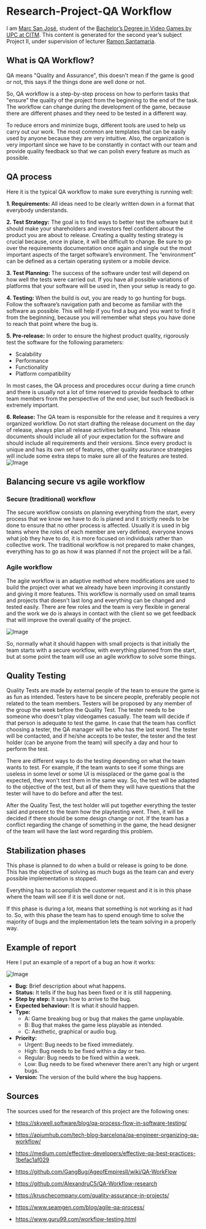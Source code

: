 # Research-Project-QA Workflow

I am [Marc San José](https://linkedin.com/in/marc-san-josé-martínez-6239361a3), student of the [Bachelor’s Degree in Video Games by UPC at CITM](https://www.citm.upc.edu/ing/estudis/graus-videojocs/). This content is generated for the second year’s subject Project II, under supervision of lecturer [Ramon Santamaria](https://www.linkedin.com/in/raysan/).

## What is QA Workflow?

QA means "Quality and Assurance", this doesn't mean if the game is good or not, this says if the things done are well done or not.

So, QA workflow is a step-by-step process on how to perform tasks that "ensure" the quality of the project from the beginning to the end of the task. The workflow can change during the development of the game, because there are different phases and they need to be tested in a different way. 

To reduce errors and minimize bugs, different tools are used to help us carry out our work. The most common are templates that can be easily used by anyone because they are very intuitive. Also, the organization is very important since we have to be constantly in contact with our team and provide quality feedback so that we can polish every feature as much as possible.

## QA process

Here it is the typical QA workflow to make sure everything is running well:

  **1. Requirements:** All ideas need to be clearly written down in a format that everybody understands.

  **2. Test Strategy:** The goal is to find ways to better test the software but it should make your shareholders and investors feel confident about the product you are about to release. Creating a quality testing strategy is crucial because, once in place, it will be difficult to change. Be sure to go over the requirements documentation once again and single out the most important aspects of the target software’s environment. The “environment” can be defined as a certain operating system or a mobile device.

  **3. Test Planning:** The success of the software under test will depend on how well the tests were carried out. If you have all possible variations of platforms that your software will be used in, then your setup is ready to go.

  **4. Testing:** When the build is out, you are ready to go hunting for bugs. Follow the software’s navigation path and become as familiar with the software as possible. This will help if you find a bug and you want to find it from the beginning, because you will remember what steps you have done to reach that point where the bug is.

  **5. Pre-release:** In order to ensure the highest product quality, rigorously test the software for the following parameters:  
  + Scalability 
  + Performance 
  + Functionality 
  + Platform compatibility 

In most cases, the QA process and procedures occur during a time crunch and there is usually not a lot of time reserved to provide feedback to other team members from the perspective of the end user, but such feedback is extremely important.

  **6. Release:** The QA team is responsible for the release and it requires a very organized workflow. Do not start drafting the release document on the day of release, always plan all release activities beforehand. This release documents should include all of your expectation for the software and should include all requirements and their versions. Since every product is unique and has its own set of features, other quality assurance strategies will include some extra steps to make sure all of the features are tested.  
![Image](https://github.com/marcsjm19/Research-Project-QA_Workflow/blob/master/docs/QA_Plan.JPG)

## Balancing secure vs agile workflow

### Secure (traditional) workflow

The secure workflow consists on planning everything from the start, every process that we know we have to do is planed and it strictly needs to be done to ensure that no other process is affected. Usually it is used in big teams where the roles of each member are very defined, everyone knows what job they have to do, it is more focused on individuals rather than collective work. The traditional workflow is not prepared to make changes, everything has to go as how it was planned if not the project will be a fail.

### Agile workflow

The agile workflow is an adaptive method where modifications are used to build the project over what we already have been improving it constantly and giving it more features. This workflow is normally used on small teams and projects that doesn't last long and everything can be changed and tested easily. There are few roles and the team is very flexible in general and the work we do is always in contact with the client so we get feedback that will improve the overall quality of the project.

![Image](https://github.com/marcsjm19/Research-Project-QA_Workflow/blob/master/docs/agile%20workflow.jpeg)

So, normally what it should happen with small projects is that initially the team starts with a secure workflow, with everything planned from the start, but at some point the team will use an agile workflow to solve some things.

## Quality Testing

Quality Tests are made by external people of the team to ensure the game is as fun as intended. Testers have to be sincere people, preferably people not related to the team members. Testers will be proposed by any member of the group the week before the Quality Test. The tester needs to be someone who doesn't play videogames casually. The team will decide if that person is adequate to test the game. In case that the team has conflict choosing a tester, the QA manager will be who has the last word. The tester will be contacted, and if he/she accepts to be tester, the tester and the test holder (can be anyone from the team) will specify a day and hour to perform the test. 

There are different ways to do the testing depending on what the team wants to test. For example, if the team wants to see if some things are useless in some level or some UI is missplaced or the game goal is the expected, they won't test them in the same way. So, the test will be adapted to the objective of the test, but all of them they will have questions that the tester will have to do before and after the test. 

After the Quality Test, the test holder will put together everything the tester said and present to the team how the playtesting went. Then, it will be decided if there should be some design change or not. If the team has a conflict regarding the change of something in the game, the head designer of the team will have the last word regarding this problem.

## Stabilization phases

This phase is planned to do when a build or release is going to be done. This has the objective of solving as much bugs as the team can and every possible implementation is stopped.

Everything has to accomplish the customer request and it is in this phase where the team will see if it is well done or not.

If this phase is during a lot, means that something is not working as it had to. So, with this phase the team has to spend enough time to solve the majority of bugs and the implementation lets the team solving in a properly way.


## Example of report

Here I put an example of a report of a bug an how it works:

![Image](https://github.com/marcsjm19/Research-Project-QA_Workflow/blob/master/docs/example%20report.png)

+ **Bug:** Brief description about what happens.
+ **Status:** It tells if the bug has been fixed or it is still happening.
+ **Step by step:** It says how to arrive to the bug.
+ **Expected behaviour:** It is what it should happen.
+ **Type:**
  - A: Game breaking bug or bug that makes the game unplayable.
  - B: Bug that makes the game less playable as intended.
  - C: Aesthetic, graphical or audio bug.
+ **Priority:**
  - Urgent: Bug needs to be fixed immediately.
  - High: Bug needs to be fixed within a day or two. 
  - Regular: Bug needs to be fixed within a week.
  - Low: Bug needs to be fixed whenever there aren't any high or urgent bugs.
+ **Version:** The version of the build where the bug happens.


## Sources

The sources used for the research of this project are the following ones:

+ https://skywell.software/blog/qa-process-flow-in-software-testing/

+ https://apiumhub.com/tech-blog-barcelona/qa-engineer-organizing-qa-workflow/

+ https://medium.com/effective-developers/effective-qa-best-practices-1befac1af029

+ https://github.com/GangBug/AgeofEmpiresII/wiki/QA-WorkFlow

+ https://github.com/AlexandruC5/QA-Workflow-research

+ https://kruschecompany.com/quality-assurance-in-projects/

+ https://www.seamgen.com/blog/agile-qa-process/

+ https://www.guru99.com/workflow-testing.html
